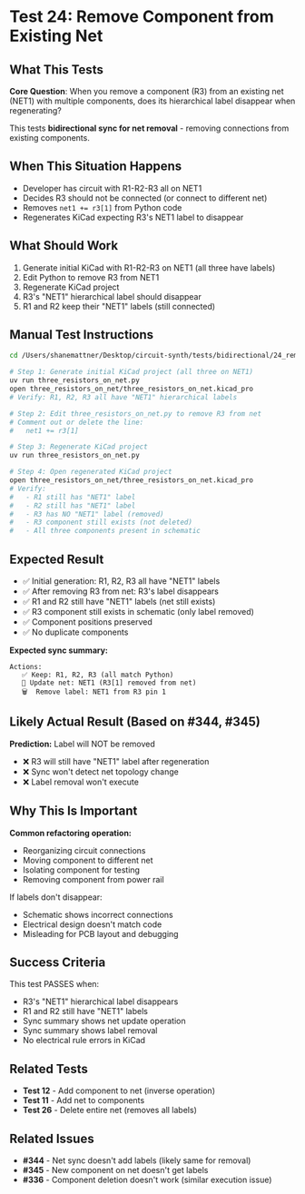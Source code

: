 # Test 24: Remove Component from Existing Net

## What This Tests

**Core Question**: When you remove a component (R3) from an existing net (NET1) with multiple components, does its hierarchical label disappear when regenerating?

This tests **bidirectional sync for net removal** - removing connections from existing components.

## When This Situation Happens

- Developer has circuit with R1-R2-R3 all on NET1
- Decides R3 should not be connected (or connect to different net)
- Removes `net1 += r3[1]` from Python code
- Regenerates KiCad expecting R3's NET1 label to disappear

## What Should Work

1. Generate initial KiCad with R1-R2-R3 on NET1 (all three have labels)
2. Edit Python to remove R3 from NET1
3. Regenerate KiCad project
4. R3's "NET1" hierarchical label should disappear
5. R1 and R2 keep their "NET1" labels (still connected)

## Manual Test Instructions

```bash
cd /Users/shanemattner/Desktop/circuit-synth/tests/bidirectional/24_remove_from_net

# Step 1: Generate initial KiCad project (all three on NET1)
uv run three_resistors_on_net.py
open three_resistors_on_net/three_resistors_on_net.kicad_pro
# Verify: R1, R2, R3 all have "NET1" hierarchical labels

# Step 2: Edit three_resistors_on_net.py to remove R3 from net
# Comment out or delete the line:
#   net1 += r3[1]

# Step 3: Regenerate KiCad project
uv run three_resistors_on_net.py

# Step 4: Open regenerated KiCad project
open three_resistors_on_net/three_resistors_on_net.kicad_pro
# Verify:
#   - R1 still has "NET1" label
#   - R2 still has "NET1" label
#   - R3 has NO "NET1" label (removed)
#   - R3 component still exists (not deleted)
#   - All three components present in schematic
```

## Expected Result

- ✅ Initial generation: R1, R2, R3 all have "NET1" labels
- ✅ After removing R3 from net: R3's label disappears
- ✅ R1 and R2 still have "NET1" labels (net still exists)
- ✅ R3 component still exists in schematic (only label removed)
- ✅ Component positions preserved
- ✅ No duplicate components

**Expected sync summary:**
```
Actions:
   ✅ Keep: R1, R2, R3 (all match Python)
   🔌 Update net: NET1 (R3[1] removed from net)
   🗑️  Remove label: NET1 from R3 pin 1
```

## Likely Actual Result (Based on #344, #345)

**Prediction:** Label will NOT be removed

- ❌ R3 will still have "NET1" label after regeneration
- ❌ Sync won't detect net topology change
- ❌ Label removal won't execute

## Why This Is Important

**Common refactoring operation:**
- Reorganizing circuit connections
- Moving component to different net
- Isolating component for testing
- Removing component from power rail

If labels don't disappear:
- Schematic shows incorrect connections
- Electrical design doesn't match code
- Misleading for PCB layout and debugging

## Success Criteria

This test PASSES when:
- R3's "NET1" hierarchical label disappears
- R1 and R2 still have "NET1" labels
- Sync summary shows net update operation
- Sync summary shows label removal
- No electrical rule errors in KiCad

## Related Tests

- **Test 12** - Add component to net (inverse operation)
- **Test 11** - Add net to components
- **Test 26** - Delete entire net (removes all labels)

## Related Issues

- **#344** - Net sync doesn't add labels (likely same for removal)
- **#345** - New component on net doesn't get labels
- **#336** - Component deletion doesn't work (similar execution issue)
